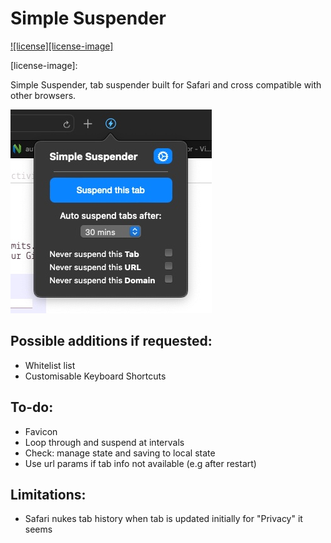 # Simple Suspender

[![license][license-image]][license-url]


[license-url]: https://github.com/tldr-pages/tldr/blob/main/LICENSE.md
[license-image]: 

Simple Suspender, tab suspender built for Safari and cross compatible with other browsers.

![](screenshots/preview.jpg)

## Possible additions if requested:
- Whitelist list
- Customisable Keyboard Shortcuts

## To-do:
- Favicon
- Loop through and suspend at intervals
- Check: manage state and saving to local state
- Use url params if tab info not available (e.g after restart)

## Limitations:
- Safari nukes tab history when tab is updated initially for "Privacy" it seems